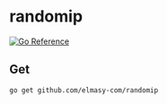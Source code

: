 # randomip

[![Go Reference](https://pkg.go.dev/badge/github.com/elmasy-com/randomip.svg)](https://pkg.go.dev/github.com/elmasy-com/randomip)

## Get

```bash
go get github.com/elmasy-com/randomip
```
